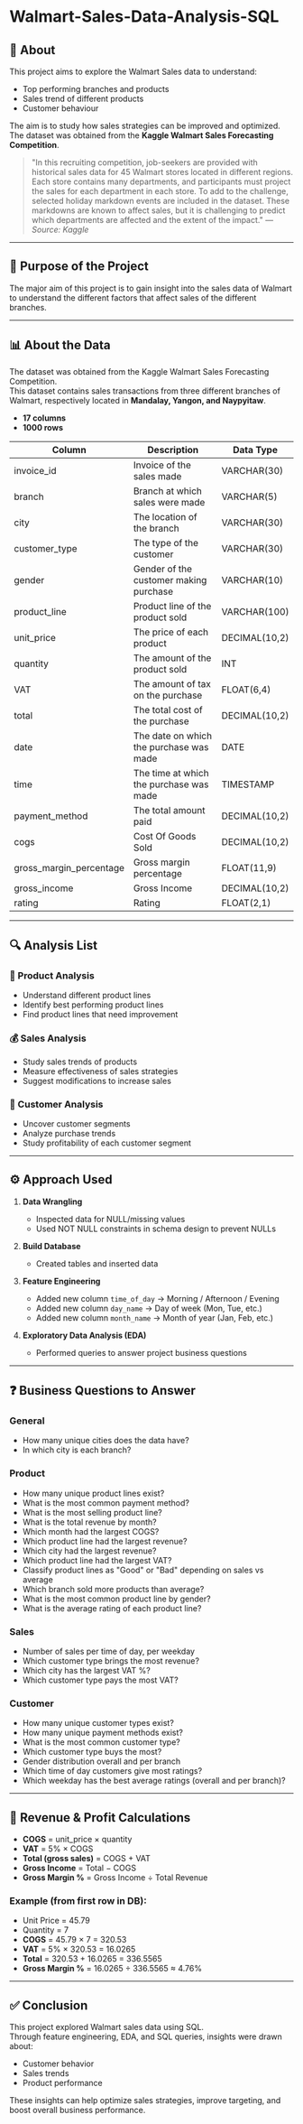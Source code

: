 # Walmart-Sales-Data-Analysis-SQL  

## 📌 About  
This project aims to explore the Walmart Sales data to understand:  
- Top performing branches and products  
- Sales trend of different products  
- Customer behaviour  

The aim is to study how sales strategies can be improved and optimized.  
The dataset was obtained from the **Kaggle Walmart Sales Forecasting Competition**.  

> "In this recruiting competition, job-seekers are provided with historical sales data for 45 Walmart stores located in different regions. Each store contains many departments, and participants must project the sales for each department in each store. To add to the challenge, selected holiday markdown events are included in the dataset. These markdowns are known to affect sales, but it is challenging to predict which departments are affected and the extent of the impact." — *Source: Kaggle*  

---

## 🎯 Purpose of the Project  
The major aim of this project is to gain insight into the sales data of Walmart to understand the different factors that affect sales of the different branches.  

---

## 📊 About the Data  
The dataset was obtained from the Kaggle Walmart Sales Forecasting Competition.  
This dataset contains sales transactions from three different branches of Walmart, respectively located in **Mandalay, Yangon, and Naypyitaw**.  

- **17 columns**  
- **1000 rows**  

| Column | Description | Data Type |
|--------|-------------|-----------|
| invoice_id | Invoice of the sales made | VARCHAR(30) |
| branch | Branch at which sales were made | VARCHAR(5) |
| city | The location of the branch | VARCHAR(30) |
| customer_type | The type of the customer | VARCHAR(30) |
| gender | Gender of the customer making purchase | VARCHAR(10) |
| product_line | Product line of the product sold | VARCHAR(100) |
| unit_price | The price of each product | DECIMAL(10,2) |
| quantity | The amount of the product sold | INT |
| VAT | The amount of tax on the purchase | FLOAT(6,4) |
| total | The total cost of the purchase | DECIMAL(10,2) |
| date | The date on which the purchase was made | DATE |
| time | The time at which the purchase was made | TIMESTAMP |
| payment_method | The total amount paid | DECIMAL(10,2) |
| cogs | Cost Of Goods Sold | DECIMAL(10,2) |
| gross_margin_percentage | Gross margin percentage | FLOAT(11,9) |
| gross_income | Gross Income | DECIMAL(10,2) |
| rating | Rating | FLOAT(2,1) |

---

## 🔍 Analysis List  

### 🛒 Product Analysis  
- Understand different product lines  
- Identify best performing product lines  
- Find product lines that need improvement  

### 💰 Sales Analysis  
- Study sales trends of products  
- Measure effectiveness of sales strategies  
- Suggest modifications to increase sales  

### 👥 Customer Analysis  
- Uncover customer segments  
- Analyze purchase trends  
- Study profitability of each customer segment  

---

## ⚙️ Approach Used  

1. **Data Wrangling**  
   - Inspected data for NULL/missing values  
   - Used NOT NULL constraints in schema design to prevent NULLs  

2. **Build Database**  
   - Created tables and inserted data  

3. **Feature Engineering**  
   - Added new column `time_of_day` → Morning / Afternoon / Evening  
   - Added new column `day_name` → Day of week (Mon, Tue, etc.)  
   - Added new column `month_name` → Month of year (Jan, Feb, etc.)  

4. **Exploratory Data Analysis (EDA)**  
   - Performed queries to answer project business questions  

---

## ❓ Business Questions to Answer  

### General  
- How many unique cities does the data have?  
- In which city is each branch?  

### Product  
- How many unique product lines exist?  
- What is the most common payment method?  
- What is the most selling product line?  
- What is the total revenue by month?  
- Which month had the largest COGS?  
- Which product line had the largest revenue?  
- Which city had the largest revenue?  
- Which product line had the largest VAT?  
- Classify product lines as "Good" or "Bad" depending on sales vs average  
- Which branch sold more products than average?  
- What is the most common product line by gender?  
- What is the average rating of each product line?  

### Sales  
- Number of sales per time of day, per weekday  
- Which customer type brings the most revenue?  
- Which city has the largest VAT %?  
- Which customer type pays the most VAT?  

### Customer  
- How many unique customer types exist?  
- How many unique payment methods exist?  
- What is the most common customer type?  
- Which customer type buys the most?  
- Gender distribution overall and per branch  
- Which time of day customers give most ratings?  
- Which weekday has the best average ratings (overall and per branch)?  

---

## 🧮 Revenue & Profit Calculations  

- **COGS** = unit_price × quantity  
- **VAT** = 5% × COGS  
- **Total (gross sales)** = COGS + VAT  
- **Gross Income** = Total − COGS  
- **Gross Margin %** = Gross Income ÷ Total Revenue  

### Example (from first row in DB):  
- Unit Price = 45.79  
- Quantity = 7  
- **COGS** = 45.79 × 7 = 320.53  
- **VAT** = 5% × 320.53 = 16.0265  
- **Total** = 320.53 + 16.0265 = 336.5565  
- **Gross Margin %** = 16.0265 ÷ 336.5565 ≈ 4.76%  

---

## ✅ Conclusion  
This project explored Walmart sales data using SQL.  
Through feature engineering, EDA, and SQL queries, insights were drawn about:  
- Customer behavior  
- Sales trends  
- Product performance  

These insights can help optimize sales strategies, improve targeting, and boost overall business performance.  
